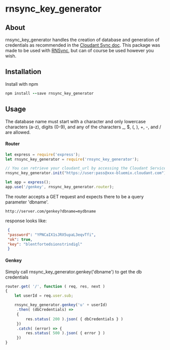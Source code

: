 # rnsync_key_generator

## About

rnsync_key_generator handles the creation of database and generation of credentials as recommended in the [Cloudant Sync doc](https://github.com/cloudant/sync-android/blob/master/doc/replication.md). This package was made to be used with [RNSync](https://github.com/pwcremin/RNSync), but can of course be used however you wish.
 
## Installation

Install with npm
```ruby
npm install --save rnsync_key_generator
```

## Usage

The database name must start with a character and only lowercase characters (a-z), digits (0-9), and any of the characters _, $, (, ), +, -, and / are allowed. 

#### Router

```javascript
let express = require('express');
let rnsync_key_generator = require('rnsync_key_generator');

// You can retrieve your cloudant_url by accessing the Cloudant Service Credentials from your Bluemix.net dashboard
rnsync_key_generator.init("https://user:pass@xxx-bluemix.cloudant.com");

let app = express();
app.use('/genkey', rnsync_key_generator.router);
```
The router accepts a GET request and expects there to be a query parameter 'dbname'. 

```
http://server.com/genkey?dbname=mydbname
```

response looks like:
```json
 {
 "password": "YPNCaIX1sJRX5upaL3eqvTfi",
 "ok": true,
 "key": "blentfortedsionstrindigl"
 }
 ```
#### Genkey

Simply call rnsync_key_generator.genkey('dbname') to get the db credentials

```javascript
router.get( '/', function ( req, res, next )
{
    let userId = req.user.sub;

    rnsync_key_generator.genkey('u' + userId)
     .then( (dbCredentials) =>
     {
         res.status( 200 ).json( { dbCredentials } )
     })
     .catch( (error) => {
         res.status( 500 ).json( { error } )
     })
}
```
